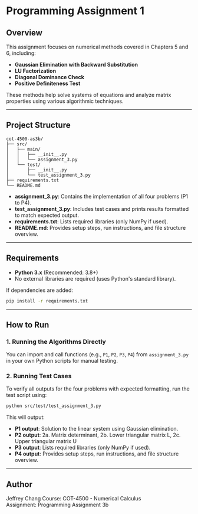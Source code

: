 # Programming Assignment 1

## Overview
This assignment focuses on numerical methods covered in Chapters 5 and 6, including:

- **Gaussian Elimination with Backward Substitution**  
- **LU Factorization**  
- **Diagonal Dominance Check**  
- **Positive Definiteness Test**

These methods help solve systems of equations and analyze matrix properties using various algorithmic techniques.

---

## Project Structure
```
cot-4500-as3b/
├── src/
│   ├── main/
│   │   ├── __init__.py
│   │   └── assignment_3.py
│   └── test/
│       ├── __init__.py
│       └── test_assignment_3.py
├── requirements.txt
└── README.md
```

- **assignment_3.py**: Contains the implementation of all four problems (P1 to P4).
- **test_assignment_3.py**: Includes test cases and prints results formatted to match expected output.
- **requirements.txt**: Lists required libraries (only NumPy if used).
- **README.md**: Provides setup steps, run instructions, and file structure overview.

---

## Requirements
- **Python 3.x** (Recommended: 3.8+)
- No external libraries are required (uses Python's standard library).

If dependencies are added:
```bash
pip install -r requirements.txt
```

---

## How to Run

### 1. **Running the Algorithms Directly**
You can import and call functions (e.g., `P1`, `P2`, `P3`, `P4`) from `assignment_3.py` in your own Python scripts for manual testing.

### 2. **Running Test Cases**
To verify all outputs for the four problems with expected formatting, run the test script using:

```bash
python src/test/test_assignment_3.py
```

This will output:

- **P1 output**: Solution to the linear system using Gaussian elimination.
- **P2 output**: 2a. Matrix determinant, 2b. Lower triangular matrix L, 2c. Upper triangular matrix U
- **P3 output**: Lists required libraries (only NumPy if used).
- **P4 output**: Provides setup steps, run instructions, and file structure overview.
---
## Author
Jeffrey Chang 
Course: COT-4500 - Numerical Calculus  
Assignment: Programming Assignment 3b

